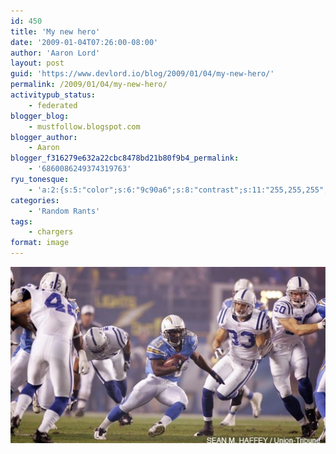 ```yaml
---
id: 450
title: 'My new hero'
date: '2009-01-04T07:26:00-08:00'
author: 'Aaron Lord'
layout: post
guid: 'https://www.devlord.io/blog/2009/01/04/my-new-hero/'
permalink: /2009/01/04/my-new-hero/
activitypub_status:
    - federated
blogger_blog:
    - mustfollow.blogspot.com
blogger_author:
    - Aaron
blogger_f316279e632a22cbc8478bd21b80f9b4_permalink:
    - '6860086249374319763'
ryu_tonesque:
    - 'a:2:{s:5:"color";s:6:"9c90a6";s:8:"contrast";s:11:"255,255,255";}'
categories:
    - 'Random Rants'
tags:
    - chargers
format: image
---
```


<a href="/assets/img/2011/10/sproles_teams.jpg"><img src="/assets/img/2011/10/sproles_teams.jpg?w=300" border="0" alt="" /></a><div class="blogger-post-footer"><img width='1' height='1' src='' alt='' /></div>